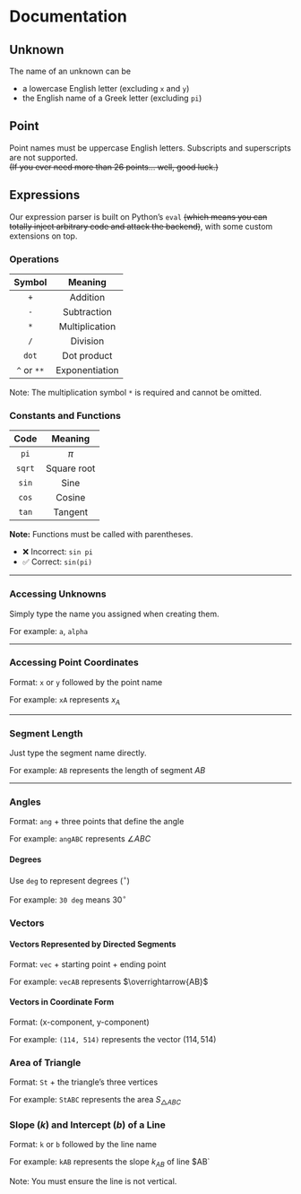 # Documentation

## Unknown

The name of an unknown can be

- a lowercase English letter (excluding `x` and `y`)
- the English name of a Greek letter (excluding `pi`)

## Point

Point names must be uppercase English letters. Subscripts and superscripts are not supported.  
~~(If you ever need more than 26 points... well, good luck.)~~

## Expressions

Our expression parser is built on Python’s `eval` ~~(which means you can totally inject arbitrary code and attack the backend)~~, with some custom extensions on top.

### Operations

|   Symbol    |    Meaning     |
| :---------: | :------------: |
|     `+`     |    Addition    |
|     `-`     |  Subtraction   |
|     `*`     | Multiplication |
|     `/`     |    Division    |
|    `dot`    |  Dot product   |
| `^` or `**` | Exponentiation |

Note: The multiplication symbol `*` is required and cannot be omitted.

### Constants and Functions

|  Code  |   Meaning   |
| :----: | :---------: |
|  `pi`  |    $\pi$    |
| `sqrt` | Square root |
| `sin`  |    Sine     |
| `cos`  |   Cosine    |
| `tan`  |   Tangent   |

**Note:** Functions must be called with parentheses.

- ❌ Incorrect: `sin pi`
- ✅ Correct: `sin(pi)`

---

### Accessing Unknowns

Simply type the name you assigned when creating them.

For example: `a`, `alpha`

---

### Accessing Point Coordinates

Format: `x` or `y` followed by the point name

For example: `xA` represents $x_A$

---

### Segment Length

Just type the segment name directly.

For example: `AB` represents the length of segment $AB$

---

### Angles

Format: `ang` + three points that define the angle

For example: `angABC` represents $\angle ABC$

#### Degrees

Use `deg` to represent degrees ($^\circ$)

For example: `30 deg` means $30^\circ$

### Vectors

#### Vectors Represented by Directed Segments

Format: `vec` + starting point + ending point

For example: `vecAB` represents $\overrightarrow{AB}$

#### Vectors in Coordinate Form

Format: (x-component, y-component)

For example: `(114, 514)` represents the vector $(114, 514)$

### Area of Triangle

Format: `St` + the triangle’s three vertices

For example: `StABC` represents the area $S_{\triangle ABC}$

### Slope ($k$) and Intercept ($b$) of a Line

Format: `k` or `b` followed by the line name

For example: `kAB` represents the slope $k_{AB}$ of line $AB`

Note: You must ensure the line is not vertical.
